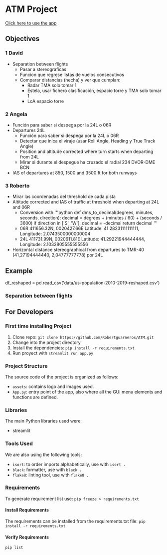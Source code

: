 # ATM Project
[Click here to use the app](https://atmproject.streamlit.app/)
## Objectives

### 1 David
- Separation between flights
    - Pasar a stereograficas
    - Funcion que regrese listas de vuelos consecutivos
    - Comparar distancias (hecha) y ver que cumplan:
        - Radar TMA solo tomar 1
        - Estela, usar fichero clasificación, espacio torre y TMA solo tomar 1
        - LoA espacio torre

### 2 Angela
- Función para saber si despega por la 24L o 06R
- Departures 24L
    - Función para saber si despega por la 24L o 06R
    - Detectar que inica el viraje (usar Roll Angle, Heading y True Track Angle)
    - Position and altitude corrected where turn starts when departing from 24L
    - Mirar si durante el despegue ha cruzado el radial 234 DVOR-DME BCN
- IAS of departures at 850, 1500 and 3500 ft for both runways

### 3 Roberto 
- Mirar las coordenadas del threshold de cada pista
- Altitude corrected and IAS of traffic at threshold when departing at 24L and 06R
    - Conversion with 
'''python
def dms_to_decimal(degrees, minutes, seconds, direction):
    decimal = degrees + (minutes / 60) + (seconds / 3600)
    if direction in ['S', 'W']:
        decimal = -decimal
    return decimal
'''
    - 06R 411656.32N, 0020427.66E Latitude: 41.28231111111111, Longitude: 2.0743500000000004
    - 24L 411731.99N, 0020611.81E Latitude: 41.29221944444444, Longitude: 2.1032805555555556
- Horizontal distance stereographical from departures to TMR-40 (41,27194444440, 2,04777777778) por 24L


## Example
df_reshaped = pd.read_csv('data/us-population-2010-2019-reshaped.csv')

### Separation between flights



## For Developers
### First time installing Project
1. Clone repo: `git clone https://github.com/Robertguarneros/ATM.git`
2. Change into the project directory 
3. Install the dependencies: `pip install -r requirements.txt`
4. Run proyect with `streamlit run app.py`

### Project Structure

The source code of the project is organized as follows:

- `assets`: contains logo and images used.
- `App.py`: entry point of the app, also where all the GUI menu elements and functions are defined.
 
### Libraries
The main Python libraries used were:
- streamlit

### Tools Used

We are also using the following tools:
- `isort`: to order imports alphabetically, use with `isort .`
- `black`: formatter, use with `black .`
- `flake8`: linting tool, use with `flake8 .`


### Requirements
To generate requirement list use:
`pip freeze > requirements.txt`

#### Install Requirements

The requirements can be installed from the requirements.txt file:
`pip install -r requirements.txt`

#### Verify Requirements
`pip list`